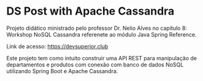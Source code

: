 # DS Post with Apache Cassandra

Projeto didático ministrado pelo professor Dr. Nelio Alves no capítulo 8: Workshop NoSQL Cassandra referenete ao módulo Java Spring Reference.

Link de acesso: https://devsuperior.club

Este projeto tem como intuito construir uma API REST para manipulação de departamentos e produtos com conexão com banco de dados NoSQL utilizando 
Spring Boot e Apache Cassandra. 
